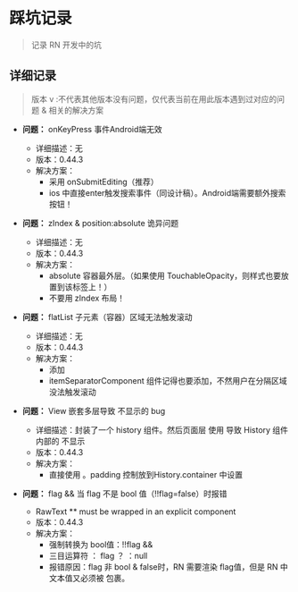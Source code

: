 # 踩坑记录
> 记录 RN 开发中的坑 

## 详细记录
> 版本 v :不代表其他版本没有问题，仅代表当前在用此版本遇到过对应的问题 & 相关的解决方案 

- **问题：** onKeyPress 事件Android端无效
   - 详细描述：无
   - 版本：0.44.3
   - 解决方案：
        - 采用 onSubmitEditing（推荐）
        - ios 中直接enter触发搜索事件（同设计稿）。Android端需要额外搜索按钮！
        
- **问题：** zIndex & position:absolute 诡异问题
   - 详细描述：无
   - 版本：0.44.3
   - 解决方案：
        - absolute 容器最外层。（如果使用 TouchableOpacity，则样式也要放置到该标签上！）
        - 不要用 zIndex 布局！

- **问题：** flatList 子元素（容器）区域无法触发滚动
   - 详细描述：无
   - 版本：0.44.3 
   - 解决方案：
        - 添加 <TouchableWithoutFeedback><yourView/></TouchableWithoutFeedback>
        - itemSeparatorComponent 组件记得也要添加，不然用户在分隔区域没法触发滚动
        
- **问题：** View 嵌套多层导致 <Text/> 不显示的 bug
   - 详细描述：封装了一个 history 组件。然后页面层 使用<View><History /></View> 导致 History 组件内部的 <Text />不显示
   - 版本：0.44.3 
   - 解决方案：
        - 直接使用 <History /> 。padding 控制放到History.container 中设置
        
- **问题：** flag && <Component /> 当 flag 不是 bool 值（!!flag=false）时报错
   - RawText ** must be wrapped in an explicit component
   - 版本：0.44.3 
   - 解决方案：
        - 强制转换为 bool值：!!flag && <Component />
        - 三目运算符 ： flag ？ <Component />：null
        - 报错原因：flag 非 bool & false时，RN 需要渲染 flag值，但是 RN 中文本值又必须被 <Text/>包裹。